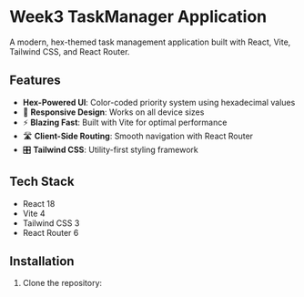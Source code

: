 # Week3 TaskManager Application

A modern, hex-themed task management application built with React, Vite, Tailwind CSS, and React Router.

## Features

- **Hex-Powered UI**: Color-coded priority system using hexadecimal values
- 📱 **Responsive Design**: Works on all device sizes
- ⚡ **Blazing Fast**: Built with Vite for optimal performance
- 🛣️ **Client-Side Routing**: Smooth navigation with React Router
- 🎛️ **Tailwind CSS**: Utility-first styling framework

## Tech Stack

- React 18
- Vite 4
- Tailwind CSS 3
- React Router 6

## Installation

1. Clone the repository:
```bash
